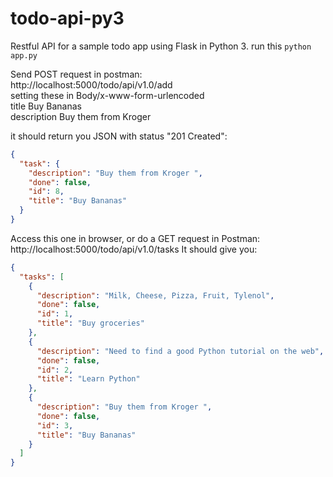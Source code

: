 # todo-api-py3

Restful API for a sample todo app using Flask in Python 3.
run this
`python app.py`

Send POST request in postman:   
http://localhost:5000/todo/api/v1.0/add   
setting these in Body/x-www-form-urlencoded   
title   Buy Bananas   
description   Buy them from Kroger    

it should return you JSON with status "201 Created":   
```JSON
{
  "task": {
    "description": "Buy them from Kroger ",
    "done": false,
    "id": 8,
    "title": "Buy Bananas"
  }
}
```

Access this one in browser, or do a GET request in Postman:
http://localhost:5000/todo/api/v1.0/tasks
It should give you:
```JSON
{
  "tasks": [
    {
      "description": "Milk, Cheese, Pizza, Fruit, Tylenol",
      "done": false,
      "id": 1,
      "title": "Buy groceries"
    },
    {
      "description": "Need to find a good Python tutorial on the web",
      "done": false,
      "id": 2,
      "title": "Learn Python"
    },
    {
      "description": "Buy them from Kroger ",
      "done": false,
      "id": 3,
      "title": "Buy Bananas"
    }
  ]
}
```
